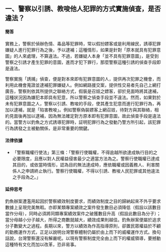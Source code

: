 ## 一、警察以引誘、教唆他人犯罪的方式實施偵查，是否違法？

#### 簡答

實務上，警察於偵辦色情、毒品等犯罪時，常以假扮嫖客或是利用線民，誘導犯罪嫌疑人進行犯罪行為之後，予以逮補；這種情形，如果是針對「原本就具有犯罪意圖」的人來處理，不算違法。不過，若嫌疑人本身「並不具有犯罪意圖」，是受到警察之引誘才產生犯罪的意圖，進而才犯下罪行，那麼警察這種引誘的偵查手段即是違法。

警察實施「誘捕」偵查，便是對本來即有犯罪意圖的人，提供再次犯罪之機會，而利用此機會蒐證並逮補犯罪嫌疑人。例如網路援交案，提供性交易者先自己上網打廣告，警察則依其所提供之聯絡方式，假裝是召妓之嫖客，卻於見面時將其逮補，這種狀況因為嫌犯本即具有犯意，所以警察之偵查手段並不違法。然而，如果對於未有犯罪意圖之人，警察以引誘、教唆的手段，使其產生犯意而進行犯罪行為，再加以逮補，就是「陷害教唆」。例如警察偽裝嫖客上網召妓，待對方與其聯絡，相約見面後再加以逮補，因為無法確定對方原本即有犯罪意圖，故此偵查手段是違法的。當警方以釣魚之方式誘導犯罪時，証明犯罪行為之發動乃警方所引起，該犯罪行為誘發之主被動關係，是非常重要的關鍵。

#### 法律依據

* 「警察職權行使法」第三條：「警察行使職權，不得逾越所欲達成執行目的之必要限度，且應以對人民權益侵害最少之適當方法為之。警察行使職權已達成其目的，或依當時情形，認為目的無法達成時，應依職權或因義務人、利害關係人之申請終止執行。警察行使職權，不得以引誘、教唆人民犯罪或其他違法之手段為之。」

#### 延伸思考

釣魚辦案遭濫用起因於警察績效制度要求，而績效制度之目的歸納起來不外乎要求數據上呈現完美無暇。亦即某類專案績效之案件發生數目必須降低（假設以該數目當作分母），同時必須將同類專案績效案件之破獲數目升高（假設此數目為分子）；當分母越小分子越大，所得之商數就越大，績效成果則越佳。釣魚辦案便屬於追求分子數變大之過程。長期以來，警方以績效為作高指導原則，卻置民眾權益於不顧的勤務運作方式，正足以說明台灣警察體制仍屬於由上而下的威權運作方式。換句話說，台灣警察還沒有解嚴呢。以現有警察制度完全由上而下的權威領導，要撼動這種特有文化而加以改革，恐非易事。
